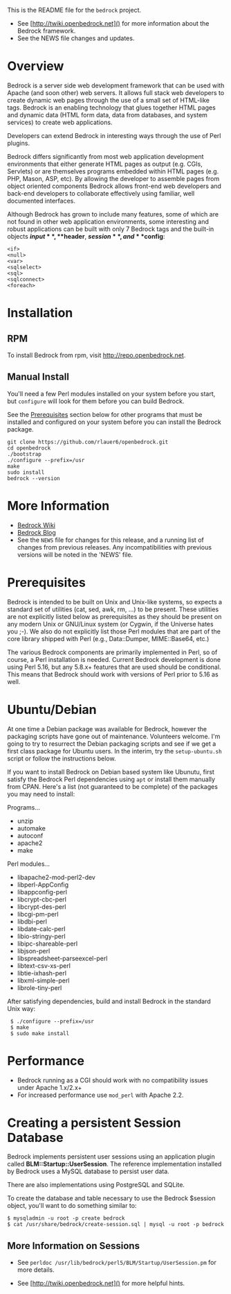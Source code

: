 This is the README file for the `bedrock` project.

* See [http://twiki.openbedrock.net]() for more information about the
Bedrock framework.
* See the NEWS file changes and updates.

# Overview

Bedrock is a server side web development framework that can be used
with Apache (and soon other) web servers. It allows full stack web
developers to create dynamic web pages through the use of a small set
of HTML-like tags. Bedrock is an enabling technology that glues
together HTML pages and dynamic data (HTML form data, data from
databases, and system services) to create web applications.

Developers can extend Bedrock in interesting ways through the use of
Perl plugins.

Bedrock differs significantly from most web application development
environments that either generate HTML pages as output (e.g. CGIs,
Servlets) or are themselves programs embedded within HTML pages
(e.g. PHP, Mason, ASP, etc). By allowing the developer to assemble
pages from object oriented components Bedrock allows front-end web
developers and back-end developers to collaborate effectively using
familiar, well documented interfaces.

Although Bedrock has grown to include many features, some of which are
not found in other web application environments, some interesting and
robust applications can be built with only 7 Bedrock tags and the
built-in objects **$input**, **$header**, **$session**, and **$config**:

```
<if>
<null>
<var>
<sqlselect>
<sql>
<sqlconnect>
<foreach>
```

# Installation


## RPM

To install Bedrock from rpm, visit http://repo.openbedrock.net.

## Manual Install

You'll need a few Perl modules installed on your system before you
start, but `configure` will look for them before you can build
Bedrock.

See the [Prerequisites](#prerequisites) section below for other programs that must be
installed and configured on your system before you can install the Bedrock
package.

```
git clone https://github.com/rlauer6/openbedrock.git
cd openbedrock
./bootstrap
./configure --prefix=/usr
make
sudo install
bedrock --version
```

# More Information

* [Bedrock Wiki](http://twiki.openbedrock.net)
* [Bedrock Blog](http://openbedrock.blogspot.com)
* See the `NEWS` file for changes for this release, and a running list of
changes from previous releases. Any incompatibilities with previous versions
will be noted in the 'NEWS' file.

# Prerequisites

Bedrock is intended to be built on Unix and Unix-like systems, so expects a
standard set of utilities (cat, sed, awk, rm, ...) to be present. These
utilities are not explicitly listed below as prerequisites as they should be
present on any modern Unix or GNU/Linux system (or Cygwin, if the Universe
hates you ;-). We also do not explicitly list those Perl modules that are part
of the core library shipped with Perl (e.g., Data::Dumper, MIME::Base64, etc.)

The various Bedrock components are primarily implemented in Perl, so of
course, a Perl installation is needed. Current Bedrock development is done
using Perl 5.16, but any 5.8.x+ features that are used should be
conditional. This means that Bedrock should work with versions of Perl prior
to 5.16 as well.

# Ubuntu/Debian

At one time a Debian package was available for Bedrock, however the
packaging scripts have gone out of maintenance.  Volunteers welcome.
I'm going to try to resurrect the Debian packaging scripts and see if
we get a first class package for Ubuntu users.  In the interim, try
the `setup-ubuntu.sh` script or follow the instructions below.

If you want to install Bedrock on Debian based system like Ubunutu,
first satisfy the Bedrock Perl dependencies using `apt` or install
them manually from CPAN.  Here's a list (not guaranteed to be
complete) of the packages you may need to install:

Programs...

* unzip
* automake
* autoconf
* apache2
* make

Perl modules...

* libapache2-mod-perl2-dev
* libperl-AppConfig
* libappconfig-perl
* libcrypt-cbc-perl
* libcrypt-des-perl
* libcgi-pm-perl
* libdbi-perl
* libdate-calc-perl
* libio-stringy-perl
* libipc-shareable-perl
* libjson-perl
* libspreadsheet-parseexcel-perl
* libtext-csv-xs-perl
* libtie-ixhash-perl
* libxml-simple-perl
* librole-tiny-perl

After satisfying dependencies, build and install Bedrock in the
standard Unix way:

```
 $ ./configure --prefix=/usr
 $ make
 $ sudo make install
```

# Performance

* Bedrock running as a CGI should work with no compatibility issues
under Apache 1.x/2.x+
* For increased performance use `mod_perl` with Apache 2.2.

# Creating a persistent Session Database

Bedrock implements persistent user sessions using an application
plugin called **BLM::Startup::UserSession**.  The reference implementation
installed by Bedrock uses a MySQL database to persist user data.

There are also implementations using PostgreSQL and SQLite.

To create the database and table necessary to use the Bedrock $session
object, you'll want to do something similar to:

```
$ mysqladmin -u root -p create bedrock
$ cat /usr/share/bedrock/create-session.sql | mysql -u root -p bedrock
```

## More Information on Sessions

* See `perldoc /usr/lib/bedrock/perl5/BLM/Startup/UserSession.pm` for
more details.

* See [http://twiki.openbedrock.net]() for more helpful hints.
